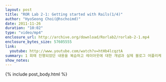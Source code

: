```yaml
---
layout: post
title: "ROR Lab 2-1: Getting started with Rails(1/4)"
author: "HyoSeong Choi(@hschoimd)"
date: 2011-11-26
duration: "10:02"
type: "video/mp4"
enclosure_url: http://archive.org/download/Rorlab2/rorlab-2-1.mp4
enclosure_bytes_size: 57605555
link:
  youtube: http://www.youtube.com/watch?v=htHb4lcqztA
summary: 1 회때 진행되었던 내용을 복습하고 레이아웃에 대한 개념과 실제 블로그 어플리케이션에 적용하는 과정을 진행합니다.
show_notes:
---
```


{% include post_body.html %}